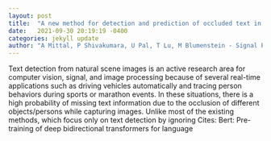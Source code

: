 ```yaml
---
layout: post
title:  "A new method for detection and prediction of occluded text in natural scene images"
date:   2021-09-30 20:19:19 -0400
categories: jekyll update
author: "A Mittal, P Shivakumara, U Pal, T Lu, M Blumenstein - Signal Processing: Image , 2021"
---
```

Text detection from natural scene images is an active research area for computer vision, signal, and image processing because of several real-time applications such as driving vehicles automatically and tracing person behaviors during sports or marathon events. In these situations, there is a high probability of missing text information due to the occlusion of different objects/persons while capturing images. Unlike most of the existing methods, which focus only on text detection by ignoring Cites: Bert: Pre-training of deep bidirectional transformers for language